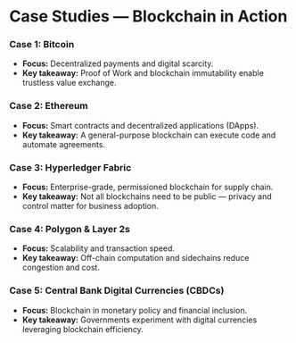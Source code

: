 # Case Studies — Blockchain in Action

### Case 1: Bitcoin
- **Focus:** Decentralized payments and digital scarcity.  
- **Key takeaway:** Proof of Work and blockchain immutability enable trustless value exchange.  

### Case 2: Ethereum
- **Focus:** Smart contracts and decentralized applications (DApps).  
- **Key takeaway:** A general-purpose blockchain can execute code and automate agreements.  

### Case 3: Hyperledger Fabric
- **Focus:** Enterprise-grade, permissioned blockchain for supply chain.  
- **Key takeaway:** Not all blockchains need to be public — privacy and control matter for business adoption.  

### Case 4: Polygon & Layer 2s
- **Focus:** Scalability and transaction speed.  
- **Key takeaway:** Off-chain computation and sidechains reduce congestion and cost.  

### Case 5: Central Bank Digital Currencies (CBDCs)
- **Focus:** Blockchain in monetary policy and financial inclusion.  
- **Key takeaway:** Governments experiment with digital currencies leveraging blockchain efficiency.
